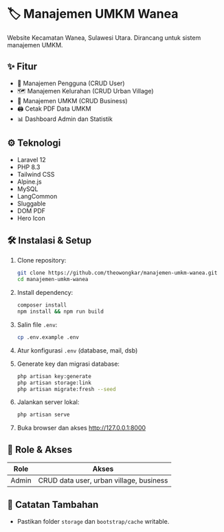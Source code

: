 # 🏷️ Manajemen UMKM Wanea

Website Kecamatan Wanea, Sulawesi Utara. Dirancang untuk sistem manajemen UMKM.

## ✨ Fitur

-   👤 Manajemen Pengguna (CRUD User)
-   🗺️ Manajemen Kelurahan (CRUD Urban Village)
-   🏪 Manajemen UMKM (CRUD Business)
-   🖨️ Cetak PDF Data UMKM
-   📊 Dashboard Admin dan Statistik

## ⚙️ Teknologi

-   Laravel 12
-   PHP 8.3
-   Tailwind CSS
-   Alpine.js
-   MySQL
-   LangCommon
-   Sluggable
-   DOM PDF
-   Hero Icon

## 🛠️ Instalasi & Setup

1. Clone repository:

    ```bash
    git clone https://github.com/theowongkar/manajemen-umkm-wanea.git
    cd manajemen-umkm-wanea
    ```

2. Install dependency:

    ```bash
    composer install
    npm install && npm run build
    ```

3. Salin file `.env`:

    ```bash
    cp .env.example .env
    ```

4. Atur konfigurasi `.env` (database, mail, dsb)

5. Generate key dan migrasi database:

    ```bash
    php artisan key:generate
    php artisan storage:link
    php artisan migrate:fresh --seed
    ```

6. Jalankan server lokal:

    ```bash
    php artisan serve
    ```

7. Buka browser dan akses http://127.0.0.1:8000

## 👥 Role & Akses

| Role  | Akses                                   |
| ----- | --------------------------------------- |
| Admin | CRUD data user, urban village, business |

## 📎 Catatan Tambahan

-   Pastikan folder `storage` dan `bootstrap/cache` writable.
